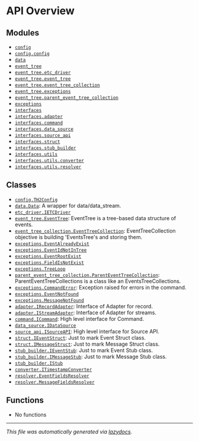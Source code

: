 <!-- markdownlint-disable -->

# API Overview

## Modules

- [`config`](./config.md#module-config)
- [`config.config`](./config.config.md#module-configconfig)
- [`data`](./data.md#module-data)
- [`event_tree`](./event_tree.md#module-event_tree)
- [`event_tree.etc_driver`](./event_tree.etc_driver.md#module-event_treeetc_driver)
- [`event_tree.event_tree`](./event_tree.event_tree.md#module-event_treeevent_tree)
- [`event_tree.event_tree_collection`](./event_tree.event_tree_collection.md#module-event_treeevent_tree_collection)
- [`event_tree.exceptions`](./event_tree.exceptions.md#module-event_treeexceptions)
- [`event_tree.parent_event_tree_collection`](./event_tree.parent_event_tree_collection.md#module-event_treeparent_event_tree_collection)
- [`exceptions`](./exceptions.md#module-exceptions)
- [`interfaces`](./interfaces.md#module-interfaces)
- [`interfaces.adapter`](./interfaces.adapter.md#module-interfacesadapter)
- [`interfaces.command`](./interfaces.command.md#module-interfacescommand)
- [`interfaces.data_source`](./interfaces.data_source.md#module-interfacesdata_source)
- [`interfaces.source_api`](./interfaces.source_api.md#module-interfacessource_api)
- [`interfaces.struct`](./interfaces.struct.md#module-interfacesstruct)
- [`interfaces.stub_builder`](./interfaces.stub_builder.md#module-interfacesstub_builder)
- [`interfaces.utils`](./interfaces.utils.md#module-interfacesutils)
- [`interfaces.utils.converter`](./interfaces.utils.converter.md#module-interfacesutilsconverter)
- [`interfaces.utils.resolver`](./interfaces.utils.resolver.md#module-interfacesutilsresolver)

## Classes

- [`config.TH2Config`](./config.config.md#class-th2config)
- [`data.Data`](./data.md#class-data): A wrapper for data/data_stream.
- [`etc_driver.IETCDriver`](./event_tree.etc_driver.md#class-ietcdriver)
- [`event_tree.EventTree`](./event_tree.event_tree.md#class-eventtree): EventTree is a tree-based data structure of events.
- [`event_tree_collection.EventTreeCollection`](./event_tree.event_tree_collection.md#class-eventtreecollection): EventTreeCollection objective is building 'EventsTree's and storing them.
- [`exceptions.EventAlreadyExist`](./event_tree.exceptions.md#class-eventalreadyexist)
- [`exceptions.EventIdNotInTree`](./event_tree.exceptions.md#class-eventidnotintree)
- [`exceptions.EventRootExist`](./event_tree.exceptions.md#class-eventrootexist)
- [`exceptions.FieldIsNotExist`](./event_tree.exceptions.md#class-fieldisnotexist)
- [`exceptions.TreeLoop`](./event_tree.exceptions.md#class-treeloop)
- [`parent_event_tree_collection.ParentEventTreeCollection`](./event_tree.parent_event_tree_collection.md#class-parenteventtreecollection): ParentEventTreeCollections is a class like an EventsTreeCollections.
- [`exceptions.CommandError`](./exceptions.md#class-commanderror): Exception raised for errors in the command.
- [`exceptions.EventNotFound`](./exceptions.md#class-eventnotfound)
- [`exceptions.MessageNotFound`](./exceptions.md#class-messagenotfound)
- [`adapter.IRecordAdapter`](./interfaces.adapter.md#class-irecordadapter): Interface of Adapter for record.
- [`adapter.IStreamAdapter`](./interfaces.adapter.md#class-istreamadapter): Interface of Adapter for streams.
- [`command.ICommand`](./interfaces.command.md#class-icommand): High level interface for Command.
- [`data_source.IDataSource`](./interfaces.data_source.md#class-idatasource)
- [`source_api.ISourceAPI`](./interfaces.source_api.md#class-isourceapi): High level interface for Source API.
- [`struct.IEventStruct`](./interfaces.struct.md#class-ieventstruct): Just to mark Event Struct class.
- [`struct.IMessageStruct`](./interfaces.struct.md#class-imessagestruct): Just to mark Message Struct class.
- [`stub_builder.IEventStub`](./interfaces.stub_builder.md#class-ieventstub): Just to mark Event Stub class.
- [`stub_builder.IMessageStub`](./interfaces.stub_builder.md#class-imessagestub): Just to mark Message Stub class.
- [`stub_builder.IStub`](./interfaces.stub_builder.md#class-istub)
- [`converter.ITimestampConverter`](./interfaces.utils.converter.md#class-itimestampconverter)
- [`resolver.EventFieldsResolver`](./interfaces.utils.resolver.md#class-eventfieldsresolver)
- [`resolver.MessageFieldsResolver`](./interfaces.utils.resolver.md#class-messagefieldsresolver)

## Functions

- No functions


---

_This file was automatically generated via [lazydocs](https://github.com/ml-tooling/lazydocs)._
